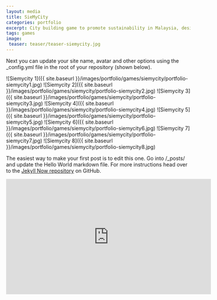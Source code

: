```yaml
---
layout: media
title: SieMyCity
categories: portfolio
excerpt: City building game to promote sustainability in Malaysia, designed for a university competition.
tags: games
image:
 teaser: teaser/teaser-siemycity.jpg
---
```


Next you can update your site name, avatar and other options using the _config.yml file in the root of your repository (shown below).

![Siemycity 1]({{ site.baseurl }}/images/portfolio/games/siemycity/portfolio-siemycity1.jpg)
![Siemycity 2]({{ site.baseurl }}/images/portfolio/games/siemycity/portfolio-siemycity2.jpg)
![Siemycity 3]({{ site.baseurl }}/images/portfolio/games/siemycity/portfolio-siemycity3.jpg)
![Siemycity 4]({{ site.baseurl }}/images/portfolio/games/siemycity/portfolio-siemycity4.jpg)
![Siemycity 5]({{ site.baseurl }}/images/portfolio/games/siemycity/portfolio-siemycity5.jpg)
![Siemycity 6]({{ site.baseurl }}/images/portfolio/games/siemycity/portfolio-siemycity6.jpg)
![Siemycity 7]({{ site.baseurl }}/images/portfolio/games/siemycity/portfolio-siemycity7.jpg)
![Siemycity 8]({{ site.baseurl }}/images/portfolio/games/siemycity/portfolio-siemycity8.jpg)


The easiest way to make your first post is to edit this one. Go into /_posts/ and update the Hello World markdown file. For more instructions head over to the [Jekyll Now repository](https://github.com/barryclark/jekyll-now) on GitHub.

<iframe width="560" height="315" src="https://www.youtube.com/embed/OZp903LkU4o" title="YouTube video player" frameborder="0" allow="accelerometer; autoplay; clipboard-write; encrypted-media; gyroscope; picture-in-picture" allowfullscreen></iframe>